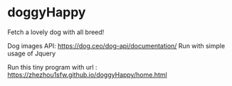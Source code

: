 # doggyHappy
Fetch a lovely dog with all breed!

Dog images API: https://dog.ceo/dog-api/documentation/
Run with simple usage of Jquery

Run this tiny program with url : https://zhezhou1sfw.github.io/doggyHappy/home.html
